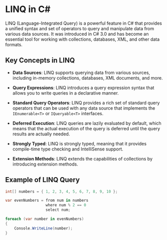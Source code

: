 # LINQ in C#

LINQ (Language-Integrated Query) is a powerful feature in C# that provides a unified syntax and set of operators to query and manipulate data from various data sources. It was introduced in C# 3.0 and has become an essential tool for working with collections, databases, XML, and other data formats.

## Key Concepts in LINQ

- **Data Sources**: LINQ supports querying data from various sources, including in-memory collections, databases, XML documents, and more.

- **Query Expressions**: LINQ introduces a query expression syntax that allows you to write queries in a declarative manner.

- **Standard Query Operators**: LINQ provides a rich set of standard query operators that can be used with any data source that implements the `IEnumerable<T>` or `IQueryable<T>` interfaces.

- **Deferred Execution**: LINQ queries are lazily evaluated by default, which means that the actual execution of the query is deferred until the query results are actually needed.

- **Strongly Typed**: LINQ is strongly typed, meaning that it provides compile-time type checking and IntelliSense support.

- **Extension Methods**: LINQ extends the capabilities of collections by introducing extension methods.

## Example of LINQ Query

```csharp
int[] numbers = { 1, 2, 3, 4, 5, 6, 7, 8, 9, 10 };

var evenNumbers = from num in numbers
                  where num % 2 == 0
                  select num;

foreach (var number in evenNumbers)
{
    Console.WriteLine(number);
}
